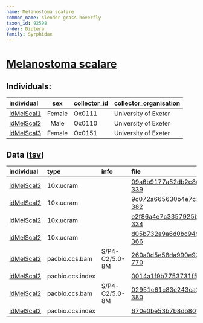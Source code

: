```yaml
---
name: Melanostoma scalare
common_name: slender grass hoverfly
taxon_id: 92598
order: Diptera
family: Syrphidae
---
```


# [Melanostoma scalare](https://www.ebi.ac.uk/ena/data/taxonomy/v1/taxon/tax-id/92598)

## Individuals:

| individual | sex | collector_id | collector_organisation |
| :--------- | :-: | :----------- | :--------------------- |
| [idMelScal1](idMelScal1.md) | Female | Ox0111 | University of Exeter |
| [idMelScal2](idMelScal2.md) | Male | Ox0110 | University of Exeter |
| [idMelScal3](idMelScal3.md) | Female | Ox0151 | University of Exeter |

## Data ([tsv](Melanostoma_scalare_data.tsv))

| individual | type | info | file |
| :--------- | :--- | :--- | :--- |
| [idMelScal2](idMelScal2.md) | 10x.ucram |  | [09a6b9177a52db2c8ec6895386a37fa8-339](https://darwin.cog.sanger.ac.uk/insects/Melanostoma_scalare/idMelScal2/genomic_data/10x/33254_2%231.cram) |
| [idMelScal2](idMelScal2.md) | 10x.ucram |  | [9c072a665630b4e7c1600aafbea18899-382](https://darwin.cog.sanger.ac.uk/insects/Melanostoma_scalare/idMelScal2/genomic_data/10x/33254_2%232.cram) |
| [idMelScal2](idMelScal2.md) | 10x.ucram |  | [e2f86a4e7c3357925b556799200148cc-334](https://darwin.cog.sanger.ac.uk/insects/Melanostoma_scalare/idMelScal2/genomic_data/10x/33254_2%233.cram) |
| [idMelScal2](idMelScal2.md) | 10x.ucram |  | [d05b732a9a6d0bc949d88bcdef6e7e95-366](https://darwin.cog.sanger.ac.uk/insects/Melanostoma_scalare/idMelScal2/genomic_data/10x/33254_2%234.cram) |
| [idMelScal2](idMelScal2.md) | pacbio.ccs.bam | S/P4-C2/5.0-8M | [260a0d5e58da990e9333ccb72f276ed0-770](https://darwin.cog.sanger.ac.uk/insects/Melanostoma_scalare/idMelScal2/genomic_data/pacbio/m64089_200214_173008.ccs.bam) |
| [idMelScal2](idMelScal2.md) | pacbio.ccs.index |  | [0014a1f9b7753731f5a58eced5e48f3d](https://darwin.cog.sanger.ac.uk/insects/Melanostoma_scalare/idMelScal2/genomic_data/pacbio/m64089_200214_173008.ccs.bam.pbi) |
| [idMelScal2](idMelScal2.md) | pacbio.ccs.bam | S/P4-C2/5.0-8M | [02951c61c83e243ca283487656508bf0-380](https://darwin.cog.sanger.ac.uk/insects/Melanostoma_scalare/idMelScal2/genomic_data/pacbio/m64094_191126_131532.bc1002_BAK8A_OA--bc1002_BAK8A_OA.ccs.bam) |
| [idMelScal2](idMelScal2.md) | pacbio.ccs.index |  | [670e0be53b7b8db80fe06dbde256c7a3](https://darwin.cog.sanger.ac.uk/insects/Melanostoma_scalare/idMelScal2/genomic_data/pacbio/m64094_191126_131532.bc1002_BAK8A_OA--bc1002_BAK8A_OA.ccs.bam.pbi) |
